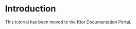 # Introduction

This tutorial has been moved to the [Ktor Documentation Portal](https://ktor.io/docs/creating-web-socket-chat.html).